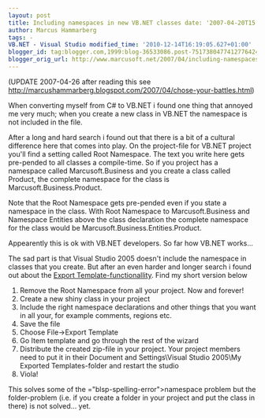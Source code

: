```yaml
---
layout: post
title: Including namespaces in new VB.NET classes date: '2007-04-20T15:31:00.000+02:00'
author: Marcus Hammarberg
tags: -
VB.NET - Visual Studio modified_time: '2010-12-14T16:19:05.627+01:00'
blogger_id: tag:blogger.com,1999:blog-36533086.post-7517380477412776424
blogger_orig_url: http://www.marcusoft.net/2007/04/including-namespaces-in-new-vbnet.html
---
```


(UPDATE 2007-04-26 after reading this see
<http://marcushammarberg.blogspot.com/2007/04/chose-your-battles.html>)

When converting myself from C# to VB.NET i found one thing that annoyed
me very much; when you create a new class in VB.NET the namespace is not
included in the file.

After a long and hard search i found out that there is a bit of a
cultural difference here that comes into play. On the project-file for
VB.NET project you'll find a setting called Root Namespace. The text you
write here gets pre-pended to all classes a compile-time. So if you
project has a namespace called Marcusoft.Business and you create a class
called Product, the complete namespace for the class is
Marcusoft.Business.Product.

Note that the Root Namespace gets pre-pended even if you state a
namespace in the class. With Root Namespace to Marcusoft.Business and
Namespace Entities above the class declaration the complete namespace
for the class would be Marcusoft.Business.Entities.Product.

Appearently this is ok with VB.NET developers. So far how VB.NET
works...

The sad part is that Visual Studio 2005 doesn't include the namespace in
classes that you create. But after an even harder and longer search i
found out about the [Export
Template-functionallity](http://msdn.microsoft.com/msdnmag/issues/06/01/CodeTemplates/default.aspx).
Find my short version below

1.  Remove the Root Namespace from all your project. Now and forever!
2.  Create a new shiny class in your project
3.  Include the right namespace declarations and other things that you
    want in all your, for example comments, regions etc.
4.  Save the file
5.  Choose File-\>Export Template
6.  Go Item template and go through the rest of the wizard
7.  Distribute the created zip-file in your project. Your project
    members need to put it in their Document and Settings\Visual Studio
    2005\My Exported Templates-folder and restart the studio
8.  Viola!

This solves some of the <span>="blsp-spelling-error">namespace</span> problem but the
folder-problem (i.e. if you create a folder in your project and put the
class in there) is not solved... yet.
